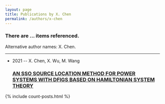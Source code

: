```yaml
---
layout: page
title: Publications by X. Chen
permalink: /authors/x-chen
---
```


<h3 id="number-posts">There are ... items referenced.</h3>
<p id='info-authors'>Alternative author names: X. Chen.</p>
<hr />
<ul class="post-list">
<li><span class='post-meta'>2021 -- X. Chen, X. Wu, M. Wang</span><h3><a class='post-link' href="{{ site.baseurl }}/an-sso-source-location-method-for-power-systems-with-dfigs-based-on-hamiltonian-system-theory">AN SSO SOURCE LOCATION METHOD FOR POWER SYSTEMS WITH DFIGS BASED ON HAMILTONIAN SYSTEM THEORY</a></h3></li>

</ul>
{% include count-posts.html %}
